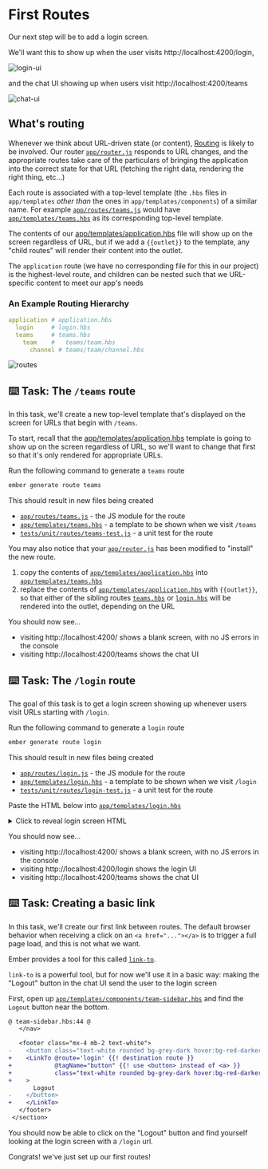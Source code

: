 # First Routes

Our next step will be to add a login screen.

We'll want this to show up when the user visits http://localhost:4200/login,

![login-ui](./img/05-first-routes/login-ui.png)

and the chat UI showing up when users visit http://localhost:4200/teams

![chat-ui](./img/05-first-routes/chat-ui.png)

## What's routing

Whenever we think about URL-driven state (or content), [Routing](https://octane-guides-preview.emberjs.com/release/routing/) is likely to be involved. Our router [`app/router.js`](../app/router.js) responds to URL changes, and the appropriate routes take care of the particulars of bringing the application into the correct state for that URL (fetching the right data, rendering the right thing, etc...)

Each route is associated with a top-level template (the `.hbs` files in `app/templates` _other than_ the ones in `app/templates/components`) of a similar name. For example [`app/routes/teams.js`](../app/routes/teams.js) would have [`app/templates/teams.hbs`](../app/templates/teams.hbs) as its corresponding top-level template.

The contents of our [app/templates/application.hbs](../app/templates/application.hbs) file will show up on the screen regardless of URL, but if we add a `{{outlet}}` to the template, any "child routes" will render their content into the outlet.

The `application` route (we have no corresponding file for this in our project) is the highest-level route, and children can be nested such that we URL-specific content to meet our app's needs

### An Example Routing Hierarchy

```yaml
application # application.hbs
  login     # login.hbs
  teams     # teams.hbs
    team    #   teams/team.hbs
      channel # teams/team/channel.hbs
```

![routes](./img/05-first-routes/routes.gif)

## ⌨️ Task: The `/teams` route

In this task, we'll create a new top-level template that's displayed on the screen for URLs that begin with `/teams`.

To start, recall that the [app/templates/application.hbs](../app/templates/application.hbs) template is going to show up on the screen regardless of URL, so we'll want to change that first so that it's only rendered for appropriate URLs.

Run the following command to generate a `teams` route

```sh
ember generate route teams
```

This should result in new files being created

- [`app/routes/teams.js`](../app/routes/teams.js) - the JS module for the route
- [`app/templates/teams.hbs`](../app/templates/teams.hbs) - a template to be shown when we visit `/teams`
- [`tests/unit/routes/teams-test.js`](../tests/unit/routes/teams-test.js) - a unit test for the route

You may also notice that your [`app/router.js`](../app/router.js) has been modified to "install" the new route.

1. copy the contents of [`app/templates/application.hbs`](../app/templates/application.hbs) into [`app/templates/teams.hbs`](../app/templates/teams.hbs)
1. replace the contents of [`app/templates/application.hbs`](../app/templates/application.hbs) with `{{outlet}}`, so that either of the sibling routes [`teams.hbs`](../app/templates/teams.hbs) or [`login.hbs`](../app/templates/login.hbs) will be rendered into the outlet, depending on the URL

You should now see...

- visiting http://localhost:4200/ shows a blank screen, with no JS errors in the console
- visiting http://localhost:4200/teams shows the chat UI

## ⌨️ Task: The `/login` route

The goal of this task is to get a login screen showing up whenever users visit URLs starting with `/login`.

Run the following command to generate a `login` route

```sh
ember generate route login
```

This should result in new files being created

- [`app/routes/login.js`](../app/routes/login.js) - the JS module for the route
- [`app/templates/login.hbs`](../app/templates/login.hbs) - a template to be shown when we visit `/login`
- [`tests/unit/routes/login-test.js`](../tests/unit/routes/login-test.js) - a unit test for the route

Paste the HTML below into [`app/templates/login.hbs`](../app/templates/login.hbs)

<details>

<summary>Click to reveal login screen HTML</summary>

```html {starter-file=login.html}
<div class="mx-auto">
  <div class="flex justify-center flex-row w-full leading-loose text-3xl">
    Login
  </div>
  <div class="flex justify-center flex-row w-full">
    <div class="w-full max-w-xs">
      <form class="bg-grey-light shadow-md rounded px-8 pt-6 pb-8 mb-4">
        <div class="inline-block relative w-64 mt-2">
          <select
            class="block appearance-none w-full bg-white border border-grey-light hover:border-grey px-4 py-2 pr-8 rounded shadow leading-tight focus:outline-none focus:shadow-outline"
          >
            <option value="" disabled>Select a user</option>
            <option value="1">Testy Testerson</option>
            <option value="2">Sample McData</option>
          </select>
          <div
            class="pointer-events-none absolute pin-y pin-r flex items-center px-2 text-grey-darker"
          >
            <svg
              class="fill-current h-4 w-4"
              xmlns="http://www.w3.org/2000/svg"
              viewBox="0 0 20 20"
            >
              <path
                d="M9.293 12.95l.707.707L15.657 8l-1.414-1.414L10 10.828 5.757 6.586 4.343 8z"
              ></path>
            </svg>
          </div>
        </div>
        <p class="text-blue text-xs italic my-4">
          A validation message
        </p>
        <div class="flex items-center justify-between">
          <input
            class="bg-grey text-white font-bold py-2 px-4 rounded focus:outline-none focus:shadow-outline"
            value="Sign In"
            type="submit"
          />
        </div>
      </form>
    </div>
  </div>
</div>
```

</details>

You should now see...

- visiting http://localhost:4200/ shows a blank screen, with no JS errors in the console
- visiting http://localhost:4200/login shows the login UI
- visiting http://localhost:4200/teams shows the chat UI

## ⌨️ Task: Creating a basic link

In this task, we'll create our first link between routes. The default browser behavior when receiving a click on an `<a href="..."></a>` is to trigger a full page load, and this is not what we want.

Ember provides a tool for this called [`link-to`](https://api.emberjs.com/ember/release/classes/Ember.Templates.helpers/methods/link-to?anchor=link-to).

`link-to` is a powerful tool, but for now we'll use it in a basic way: making the "Logout" button in the chat UI send the user to the login screen

First, open up [`app/templates/components/team-sidebar.hbs`](../app/templates/components/team-sidebar.hbs) and find the `Logout` button near the bottom.

```diff
@ team-sidebar.hbs:44 @
   </nav>

   <footer class="mx-4 mb-2 text-white">
-    <button class="text-white rounded bg-grey-dark hover:bg-red-darker p-2 team-sidebar__logout-button">
+    <LinkTo @route='login' {{! destination route }}
+            @tagName="button" {{! use <button> instead of <a> }}
+            class="text-white rounded bg-grey-dark hover:bg-red-darker p-2 team-sidebar__logout-button"
+    >
       Logout
-    </button>
+    </LinkTo>
   </footer>
 </section>
```

You should now be able to click on the "Logout" button and find yourself looking at the login screen with a `/login` url.

Congrats! we've just set up our first routes!
